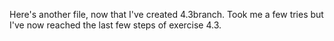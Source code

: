 Here's another file, now that I've created 4.3branch. Took me a few tries but I've now reached the last few steps of exercise 4.3.
